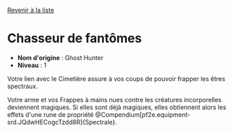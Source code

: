 [Revenir à la liste](list.md)

# Chasseur de fantômes

 * **Nom d'origine** : Ghost Hunter
 * **Niveau** : 1


<p>Votre lien avec le Cimetière assure à vos coups de pouvoir frapper les êtres spectraux.</p>
<p>Votre arme et vos Frappes à mains nues contre les créatures incorporelles deviennent magiques. Si elles sont déjà magiques, elles obtiennent alors les effets d'une rune de propriété @Compendium[pf2e.equipment-srd.JQdwHECogcTzdd8R]{Spectrale}.</p>